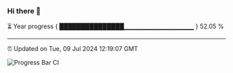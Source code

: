 ### Hi there 👋

⏳ Year progress { ███████████████▁▁▁▁▁▁▁▁▁▁▁▁▁▁▁ } 52.05 %

---

⏰ Updated on Tue, 09 Jul 2024 12:19:07 GMT

![Progress Bar CI](https://github.com/code-lakshay/GitHub-Actions-Demo/workflows/Progress%20Bar%20CI/badge.svg)

